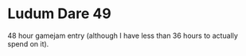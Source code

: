 # Ludum Dare 49

48 hour gamejam entry (although I have less than 36 hours to actually spend on it).

